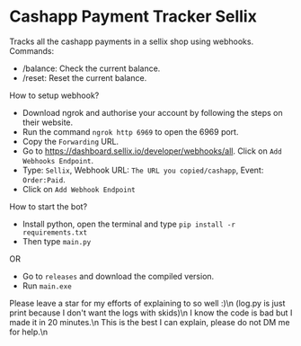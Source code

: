 # Cashapp Payment Tracker Sellix
Tracks all the cashapp payments in a sellix shop using webhooks.
Commands:
- /balance: Check the current balance.
- /reset: Reset the current balance.

How to setup webhook?
- Download ngrok and authorise your account by following the steps on their website.
- Run the command `ngrok http 6969` to open the 6969 port.
- Copy the `Forwarding` URL.
- Go to https://dashboard.sellix.io/developer/webhooks/all. Click on `Add Webhooks Endpoint`.
- Type: `Sellix`, Webhook URL: `The URL you copied/cashapp`, Event: `Order:Paid`.
- Click on `Add Webhook Endpoint`

How to start the bot?
- Install python, open the terminal and type `pip install -r requirements.txt`
- Then type `main.py`

OR

- Go to `releases` and download the compiled version.
- Run `main.exe`

Please leave a star for my efforts of explaining to so well :)\n
(log.py is just print because I don't want the logs with skids)\n
I know the code is bad but I made it in 20 minutes.\n
This is the best I can explain, please do not DM me for help.\n
